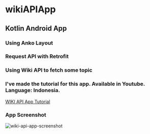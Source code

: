 # wikiAPIApp

## Kotlin Android App

### Using Anko Layout
### Request API with Retrofit
### Using Wiki API to fetch some topic 

### I've made the tutorial for this app. Available in Youtube. Language: Indonesia. 
[WIKI API App Tutorial](https://www.youtube.com/playlist?list=PLY0mc7h-AEd_oBwCsvrwCYkgZ-VCx3zMl)

### App Screenshot
![wiki-api-app-screenshot](https://user-images.githubusercontent.com/32861143/52105064-c3a93a00-261f-11e9-84bb-b1a816f71cb6.png)
